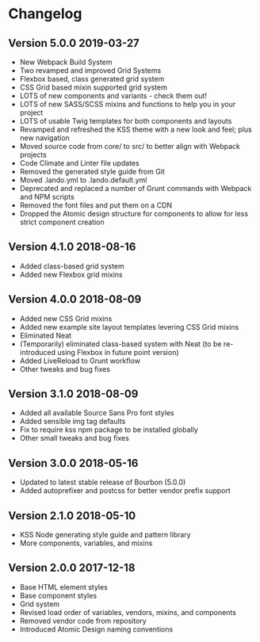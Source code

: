 # Changelog

Version 5.0.0                      2019-03-27
---------------------------------------------
- New Webpack Build System
- Two revamped and improved Grid Systems
- Flexbox based, class generated grid system
- CSS Grid based mixin supported grid system
- LOTS of new components and variants - check them out!
- LOTS of new SASS/SCSS mixins and functions to help you in your project
- LOTS of usable Twig templates for both components and layouts
- Revamped and refreshed the KSS theme with a new look and feel; plus new navigation
- Moved source code from core/ to src/ to better align with Webpack projects
- Code Climate and Linter file updates
- Removed the generated style guide from Git
- Moved .lando.yml to .lando.default.yml
- Deprecated and replaced a number of Grunt commands with Webpack and NPM scripts
- Removed the font files and put them on a CDN
- Dropped the Atomic design structure for components to allow for less strict component creation

Version 4.1.0                      2018-08-16
---------------------------------------------
- Added class-based grid system
- Added new Flexbox grid mixins

Version 4.0.0                      2018-08-09
---------------------------------------------
- Added new CSS Grid mixins
- Added new example site layout templates levering CSS Grid mixins
- Eliminated Neat
- (Temporarily) eliminated class-based system with Neat (to be re-introduced using Flexbox in future point version)
- Added LiveReload to Grunt workflow
- Other tweaks and bug fixes

Version 3.1.0                      2018-08-09
---------------------------------------------
- Added all available Source Sans Pro font styles
- Added sensible img tag defaults
- Fix to require kss npm package to be installed globally
- Other small tweaks and bug fixes

Version 3.0.0                      2018-05-16
---------------------------------------------
- Updated to latest stable release of Bourbon (5.0.0)
- Added autoprefixer and postcss for better vendor prefix support

Version 2.1.0                      2018-05-10
---------------------------------------------
- KSS Node generating style guide and pattern library
- More components, variables, and mixins

Version 2.0.0                      2017-12-18
---------------------------------------------
- Base HTML element styles
- Base component styles
- Grid system
- Revised load order of variables, vendors, mixins, and components
- Removed vendor code from repository
- Introduced Atomic Design naming conventions
